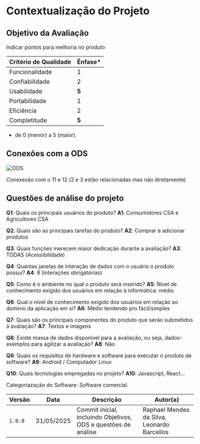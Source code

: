 # Contextualização do Projeto

## Objetivo da Avaliação
Indicar pontos para melhoria no produto


|Critério de Qualidade|Ênfase*|
|----------------|---|
| Funcionalidade | 1 |
| Confiabilidade | 2 |
| Usabilidade | **5** |
| Portabilidade | 1 |
| Eficiência | 2 |
| Completitude | **5** |

* de 0 (menor) a 5 (maior).

## Conexões com a ODS

![ODS](https://gtagenda2030.org.br/wp-content/uploads/2019/10/objetivos_port.png)

Conexexão com o 11 e 12 (2 e 3 estão relacionadas mas não diretamente)

## Questões de análise do projeto
**Q1**: Quais os principais usuários do produto?
**A1**: Consumidores CSA e Agricultores CSA

**Q2**: Quais são as principais tarefas do produto?
**A2**: Comprar e adicionar produtos

**Q3**: Quais funções merecem maior dedicação durante a avaliação?
**A3**: TODAS (Acessibilidade)

**Q4**: Quantas janelas de interação de dados com o usuário o produto possui?
**A4**: 8 (interações obrigatórias)

**Q5**: Como é o ambiente no qual o produto será inserido?
**A5**: Nível de conhecimento exigido dos usuários em relação à informática: médio

**Q6**: Qual o nível de conhecimento exigido dos usuários em relação ao domínio da aplicação em si?
**A6**: Médio tendendo pro fácil/simples

**Q7**: Quais são os principais componentes do produto que serão submetidos à avaliação?
**A7**: Textos e imagens

**Q8**: Existe massa de dados disponível para a avaliação, ou seja, dados-exemplos para agilizar a avaliação?
**A8**: Não

**Q9**: Quais os requisitos de hardware e software para executar o produto de software?
**A9**: Android / Computador Linux

**Q10**: Quais tecnologias empregadas no projeto?
**A10**: Javascript, React...

Categoriazação do Software: Software comercial.

| Versão | Data | Descrição  |  Autor(a) |
|--------|------|------------|-----------|
|`1.0.0`|31/05/2025| Commit inicial, incluindo Objetivos, ODS e questões de análise |Raphael Mendes da Silva, Leonardo Barcellos|